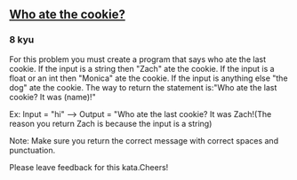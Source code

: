<h2><a href=https://www.codewars.com/kata/55a996e0e8520afab9000055/train/javascript target="_blank">Who ate the cookie?</a></h2><h3>8 kyu</h3><p>For this problem you must create a program that says who ate the last cookie. If the input is a string then "Zach" ate the cookie. If the input is a float or an int then "Monica" ate the cookie. If the input is anything else "the dog" ate the cookie. The way to return the statement is:"Who ate the last cookie? It was (name)!"</p><p>Ex: Input = "hi" --&gt; Output = "Who ate the last cookie? It was Zach!(The reason you return Zach is because the input is a string)</p><p>Note: Make sure you return the correct message with correct spaces and punctuation.</p><p>Please leave feedback for this kata.Cheers!</p>